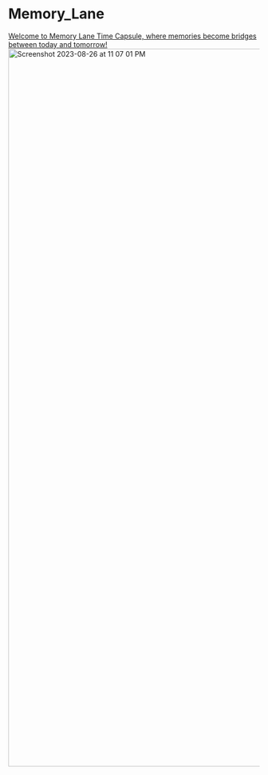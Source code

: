 # Memory_Lane
[Welcome to Memory Lane Time Capsule, where memories become bridges between today and tomorrow!](https://myrahm.github.io/Memory_Lane/)
<img width="1439" alt="Screenshot 2023-08-26 at 11 07 01 PM" src="https://github.com/myrahm/Memory_Lane/assets/90479534/0b2a271b-0db7-456f-a43e-cf3ef61c6982">
